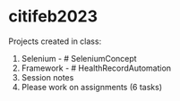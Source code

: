 # citifeb2023
Projects created in class: 
1. Selenium - # SeleniumConcept
2. Framework - # HealthRecordAutomation
3. Session notes 
4. Please work on assignments (6 tasks)

